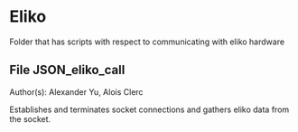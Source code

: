 # Eliko

Folder that has scripts with respect to communicating with eliko hardware

## File JSON_eliko_call
Author(s): Alexander Yu, Alois Clerc

Establishes and terminates socket connections and gathers eliko data from the socket.
